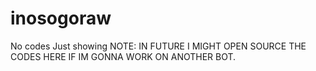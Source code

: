 # inosogoraw
No codes Just showing NOTE: IN FUTURE I MIGHT OPEN SOURCE THE CODES HERE IF IM GONNA WORK ON ANOTHER BOT.

